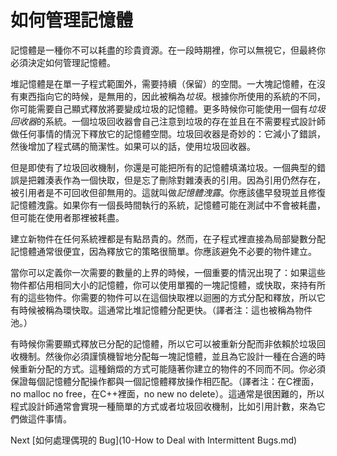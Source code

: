 # 如何管理記憶體
[//]: # (Version:1.0.0)
記憶體是一種你不可以耗盡的珍貴資源。在一段時期裡，你可以無視它，但最終你必須決定如何管理記憶體。

堆記憶體是在單一子程式範圍外，需要持續（保留）的空間。一大塊記憶體，在沒有東西指向它的時候，是無用的，因此被稱為*垃圾*。根據你所使用的系統的不同，你可能需要自己顯式釋放將要變成垃圾的記憶體。更多時候你可能使用一個有*垃圾回收器*的系統。一個垃圾回收器會自己注意到垃圾的存在並且在不需要程式設計師做任何事情的情況下釋放它的記憶體空間。垃圾回收器是奇妙的：它減小了錯誤，然後增加了程式碼的簡潔性。如果可以的話，使用垃圾回收器。

但是即使有了垃圾回收機制，你還是可能把所有的記憶體填滿垃圾。一個典型的錯誤是把雜湊表作為一個快取，但是忘了刪除對雜湊表的引用。因為引用仍然存在，被引用者是不可回收但卻無用的。這就叫做*記憶體洩露*。你應該儘早發現並且修復記憶體洩露。如果你有一個長時間執行的系統，記憶體可能在測試中不會被耗盡，但可能在使用者那裡被耗盡。

建立新物件在任何系統裡都是有點昂貴的。然而，在子程式裡直接為局部變數分配記憶體通常很便宜，因為釋放它的策略很簡單。你應該避免不必要的物件建立。

當你可以定義你一次需要的數量的上界的時候，一個重要的情況出現了：如果這些物件都佔用相同大小的記憶體，你可以使用單獨的一塊記憶體，或快取，來持有所有的這些物件。你需要的物件可以在這個快取裡以迴圈的方式分配和釋放，所以它有時候被稱為環快取。這通常比堆記憶體分配更快。（譯者注：這也被稱為物件池。）

有時候你需要顯式釋放已分配的記憶體，所以它可以被重新分配而非依賴於垃圾回收機制。然後你必須謹慎機智地分配每一塊記憶體，並且為它設計一種在合適的時候重新分配的方式。這種銷燬的方式可能隨著你建立的物件的不同而不同。你必須保證每個記憶體分配操作都與一個記憶體釋放操作相匹配。（譯者注：在C裡面，no malloc no free，在C++裡面，no new no delete）。這通常是很困難的，所以程式設計師通常會實現一種簡單的方式或者垃圾回收機制，比如引用計數，來為它們做這件事情。

Next [如何處理偶現的 Bug](10-How to Deal with Intermittent Bugs.md)
